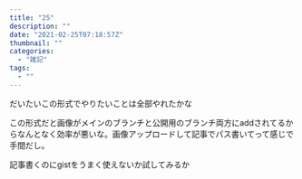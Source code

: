 ```yaml
---
title: "25"
description: ""
date: "2021-02-25T07:18:57Z"
thumbnail: ""
categories:
  - "雑記"
tags:
  - ""
---
```


だいたいこの形式でやりたいことは全部やれたかな

この形式だと画像がメインのブランチと公開用のブランチ両方にaddされてるからなんとなく効率が悪いな。画像アップロードして記事でパス書いてって感じで手間だし。

記事書くのにgistをうまく使えないか試してみるか
